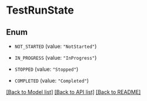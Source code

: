 # TestRunState

## Enum


* `NOT_STARTED` (value: `"NotStarted"`)

* `IN_PROGRESS` (value: `"InProgress"`)

* `STOPPED` (value: `"Stopped"`)

* `COMPLETED` (value: `"Completed"`)


[[Back to Model list]](../README.md#documentation-for-models) [[Back to API list]](../README.md#documentation-for-api-endpoints) [[Back to README]](../README.md)


